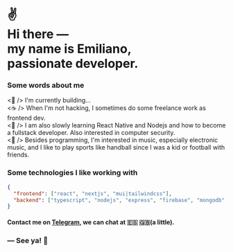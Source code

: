 
<!--![Hi](https://github.com/Junscuzzy/Junscuzzy/blob/master/assets/hi.gif)-->
<h1>
 ✌<br>
  Hi there ― <br> 
  my name is Emiliano, <br> 
  passionate developer.
</h1>


<!-- <br/> -->

### Some words about me

<p>
 <🎯 /> I'm currently building...
    <br>
    <☕️‍ /> When I'm not hacking, I sometimes do some freelance work as frontend dev.
    <br>
    <🌱 /> I am also slowly learning React Native and Nodejs and how to become a fullstack developer. Also interested in computer security.
    <br>
    <🍺 /> Besides programming, I'm interested in music, especially electronic music, and I like to play sports like handball since I was a kid or football with friends.
</p>

### Some technologies I like working with

```json
{
  "frontend": ["react", "nextjs", "mui|tailwindcss"],
  "backend": ["typescript", "nodejs", "express", "firebase", "mongodb", "postgresql"],
}
```


#### Contact me on [Telegram](https://t.me/emilianoferreyra), we can chat at 🇪🇸 🇬🇧(a little).

<!-- <h3>
  📫  You can also check out my <b>latest works</b> or <b>contact me</b> on
  <br> 
  <a href="https://www.malt.fr/profile/juliencaron">Malt</a>,
  <a href="https://www.linkedin.com/in/caronjulien">Linkedin</a> or on my <a href="https://juliencaron.eu">Portfolio ― juliencaron.eu</a> 
</h3> -->

### ― See ya! 👋

<br>

<!-- ## &#x1f4c8; GitHub Stats
<a href="https://github.com/Junscuzzy/Junscuzzy">
    <img align="left" src="https://github-readme-stats.vercel.app/api/top-langs/?username=junscuzzy&hide=php&layout=compact&width=50" alt="Most Used Languages" />
</a>
<a href="https://github.com/Junscuzzy/Junscuzzy">
    <img align="left" src="https://github-readme-stats.vercel.app/api?username=junscuzzy&hide=prs,issues&count_private=true&show_icons=true" alt="Julien's GitHub Stats" />
</a>-->
